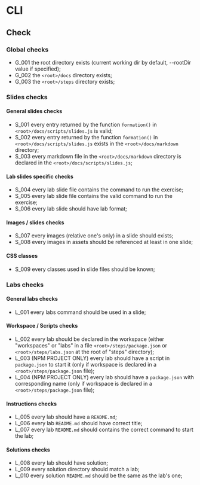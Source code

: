 # CLI

## Check

### Global checks

-   G_001 the root directory exists (current working dir by default, --rootDir value if specified);
-   G_002 the `<root>/docs` directory exists;
-   G_003 the `<root>/steps` directory exists;

### Slides checks

#### General slides checks

-   S_001 every entry returned by the function `formation()` in `<root>/docs/scripts/slides.js` is valid;
-   S_002 every entry returned by the function `formation()` in `<root>/docs/scripts/slides.js` exists in the `<root>/docs/markdown` directory;
-   S_003 every markdown file in the `<root>/docs/markdown` directory is declared in the `<root>/docs/scripts/slides.js`;

#### Lab slides specific checks

-   S_004 every lab slide file contains the command to run the exercise;
-   S_005 every lab slide file contains the valid command to run the exercise;
-   S_006 every lab slide should have lab format;

#### Images / slides checks

-   S_007 every images (relative one's only) in a slide should exists;
-   S_008 every images in assets should be referenced at least in one slide;

#### CSS classes

-   S_009 every classes used in slide files should be known;

### Labs checks

#### General labs checks

-   L_001 every labs command should be used in a slide;

#### Workspace / Scripts checks

-   L_002 every lab should be declared in the workspace (either "workspaces" or "labs" in a file `<root>/steps/package.json` or `<root>/steps/labs.json` at the root of "steps" directory);
-   L_003 (NPM PROJECT ONLY) every lab should have a script in `package.json` to start it (only if workspace is declared in a `<root>/steps/package.json` file);
-   L_004 (NPM PROJECT ONLY) every lab should have a `package.json` with corresponding name (only if workspace is declared in a `<root>/steps/package.json` file);

#### Instructions checks

-   L_005 every lab should have a `README.md`;
-   L_006 every lab `README.md` should have correct title;
-   L_007 every lab `README.md` should contains the correct command to start the lab;

#### Solutions checks

-   L_008 every lab should have solution;
-   L_009 every solution directory should match a lab;
-   L_010 every solution `README.md` should be the same as the lab's one;
